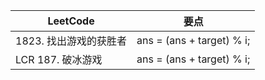 |LeetCode|要点|
|------------------------|------------------------|
|1823. 找出游戏的获胜者|ans = (ans + target) % i;|
|LCR 187. 破冰游戏|ans = (ans + target) % i;|